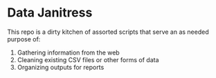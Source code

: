 # Data Janitress

This repo is a dirty kitchen of assorted scripts that serve an as needed purpose of: 

1. Gathering information from the web
2. Cleaning existing CSV files or other forms of data
3. Organizing outputs for reports 
 


